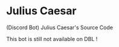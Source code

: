 # Julius Caesar
(Discord Bot) Julius Caesar's Source Code


This bot is still not available on DBL !
